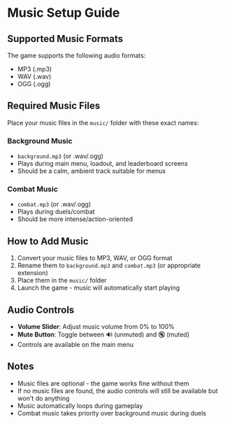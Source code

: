 # Music Setup Guide

## Supported Music Formats
The game supports the following audio formats:
- MP3 (.mp3)
- WAV (.wav) 
- OGG (.ogg)

## Required Music Files
Place your music files in the `music/` folder with these exact names:

### Background Music
- `background.mp3` (or .wav/.ogg)
- Plays during main menu, loadout, and leaderboard screens
- Should be a calm, ambient track suitable for menus

### Combat Music  
- `combat.mp3` (or .wav/.ogg)
- Plays during duels/combat
- Should be more intense/action-oriented

## How to Add Music
1. Convert your music files to MP3, WAV, or OGG format
2. Rename them to `background.mp3` and `combat.mp3` (or appropriate extension)
3. Place them in the `music/` folder
4. Launch the game - music will automatically start playing

## Audio Controls
- **Volume Slider**: Adjust music volume from 0% to 100%
- **Mute Button**: Toggle between 🔊 (unmuted) and 🔇 (muted)
- Controls are available on the main menu

## Notes
- Music files are optional - the game works fine without them
- If no music files are found, the audio controls will still be available but won't do anything
- Music automatically loops during gameplay
- Combat music takes priority over background music during duels





